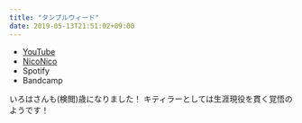 ```yaml
---
title: "タンブルウィード"
date: 2019-05-13T21:51:02+09:00
---
```


- [YouTube](https://www.youtube.com/watch?US0wlBn6Wgg)
- [NicoNico](https://nico.ms/sm35119637)
- Spotify
- Bandcamp

いろはさんも(検閲)歳になりました！ キティラーとしては生涯現役を貫く覚悟のようです！